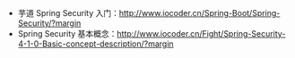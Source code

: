 * 芋道 Spring Security 入门：<http://www.iocoder.cn/Spring-Boot/Spring-Security/?margin>
* Spring Security 基本概念：<http://www.iocoder.cn/Fight/Spring-Security-4-1-0-Basic-concept-description/?margin>
